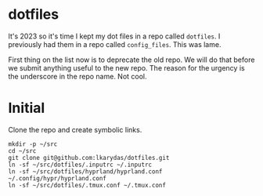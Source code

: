 # dotfiles

It's 2023 so it's time I kept my dot files in a repo called `dotfiles`. I previously had them in a repo called `config_files`. This was lame.

First thing on the list now is to deprecate the old repo. We will do that before we submit anything useful to the new repo. The reason for the urgency is the underscore in the repo name. Not cool.


# Initial

Clone the repo and create symbolic links.

```shell
mkdir -p ~/src
cd ~/src
git clone git@github.com:lkarydas/dotfiles.git
ln -sf ~/src/dotfiles/.inputrc ~/.inputrc
ln -sf ~/src/dotfiles/hyprland/hyprland.conf ~/.config/hypr/hyprland.conf
ln -sf ~/src/dotfiles/.tmux.conf ~/.tmux.conf
